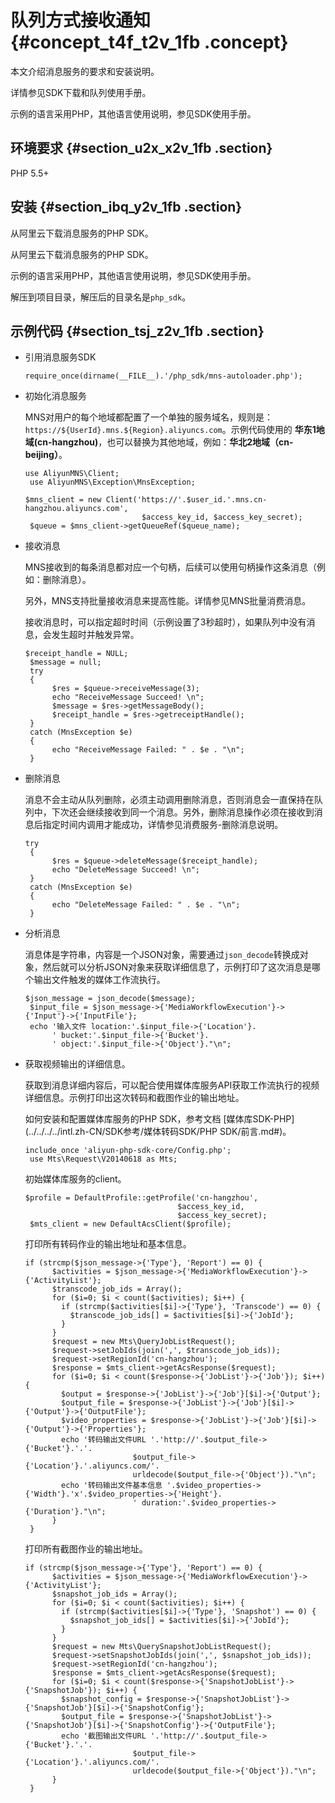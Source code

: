 # 队列方式接收通知 {#concept_t4f_t2v_1fb .concept}

本文介绍消息服务的要求和安装说明。

详情参见SDK下载和队列使用手册。

示例的语言采用PHP，其他语言使用说明，参见SDK使用手册。

## 环境要求 {#section_u2x_x2v_1fb .section}

PHP 5.5+

## 安装 {#section_ibq_y2v_1fb .section}

从阿里云下载消息服务的PHP SDK。

从阿里云下载消息服务的PHP SDK。

示例的语言采用PHP，其他语言使用说明，参见SDK使用手册。

解压到项目目录，解压后的目录名是`php_sdk`。

## 示例代码 {#section_tsj_z2v_1fb .section}

-   引用消息服务SDK

    ```
    require_once(dirname(__FILE__).'/php_sdk/mns-autoloader.php');
    ```

-   初始化消息服务

    MNS对用户的每个地域都配置了一个单独的服务域名，规则是：`https://${UserId}.mns.${Region}.aliyuncs.com`。示例代码使用的 **华东1地域\(cn-hangzhou\)**，也可以替换为其他地域，例如：**华北2地域（cn-beijing）**。

    ```
    use AliyunMNS\Client;
     use AliyunMNS\Exception\MnsException;
    ```

    ```
    $mns_client = new Client('https://'.$user_id.'.mns.cn-hangzhou.aliyuncs.com',
                              $access_key_id, $access_key_secret);
     $queue = $mns_client->getQueueRef($queue_name);
    ```

-   接收消息

    MNS接收到的每条消息都对应一个句柄，后续可以使用句柄操作这条消息（例如：删除消息）。

    另外，MNS支持批量接收消息来提高性能。详情参见MNS批量消费消息。

    接收消息时，可以指定超时时间（示例设置了3秒超时），如果队列中没有消息，会发生超时并触发异常。

    ```
    $receipt_handle = NULL;
     $message = null;
     try
     {
          $res = $queue->receiveMessage(3);
          echo "ReceiveMessage Succeed! \n";
          $message = $res->getMessageBody();
          $receipt_handle = $res->getreceiptHandle();
     }
     catch (MnsException $e)
     {
          echo "ReceiveMessage Failed: " . $e . "\n";
     }
    ```

-   删除消息

    消息不会主动从队列删除，必须主动调用删除消息，否则消息会一直保持在队列中，下次还会继续接收到同一个消息。另外，删除消息操作必须在接收到消息后指定时间内调用才能成功，详情参见消费服务-删除消息说明。

    ```
    try
     {
          $res = $queue->deleteMessage($receipt_handle);
          echo "DeleteMessage Succeed! \n";
     }
     catch (MnsException $e)
     {
          echo "DeleteMessage Failed: " . $e . "\n";
     }
    ```

-   分析消息

    消息体是字符串，内容是一个JSON对象，需要通过`json_decode`转换成对象，然后就可以分析JSON对象来获取详细信息了，示例打印了这次消息是哪个输出文件触发的媒体工作流执行。

    ```
    $json_message = json_decode($message);
     $input_file = $json_message->{'MediaWorkflowExecution'}->{'Input'}->{'InputFile'};
     echo '输入文件 location:'.$input_file->{'Location'}.
          ' bucket:'.$input_file->{'Bucket'}.
          ' object:'.$input_file->{'Object'}."\n";
    ```

-   获取视频输出的详细信息。

    获取到消息详细内容后，可以配合使用媒体库服务API获取工作流执行的视频详细信息。示例打印出这次转码和截图作业的输出地址。

    如何安装和配置媒体库服务的PHP SDK，参考文档 [媒体库SDK-PHP](../../../../intl.zh-CN/SDK参考/媒体转码SDK/PHP SDK/前言.md#)。

    ```
    include_once 'aliyun-php-sdk-core/Config.php';
     use Mts\Request\V20140618 as Mts;
    ```

    初始媒体库服务的client。

    ```
    $profile = DefaultProfile::getProfile('cn-hangzhou',
                                      $access_key_id,
                                      $access_key_secret);
     $mts_client = new DefaultAcsClient($profile);
    ```

    打印所有转码作业的输出地址和基本信息。

    ```
    if (strcmp($json_message->{'Type'}, 'Report') == 0) {
          $activities = $json_message->{'MediaWorkflowExecution'}->{'ActivityList'};
          $transcode_job_ids = Array();
          for ($i=0; $i < count($activities); $i++) {
            if (strcmp($activities[$i]->{'Type'}, 'Transcode') == 0) {
              $transcode_job_ids[] = $activities[$i]->{'JobId'};
            }
          }
          $request = new Mts\QueryJobListRequest();
          $request->setJobIds(join(',', $transcode_job_ids));
          $request->setRegionId('cn-hangzhou');
          $response = $mts_client->getAcsResponse($request);
          for ($i=0; $i < count($response->{'JobList'}->{'Job'}); $i++) {
            $output = $response->{'JobList'}->{'Job'}[$i]->{'Output'};
            $output_file = $response->{'JobList'}->{'Job'}[$i]->{'Output'}->{'OutputFile'};
            $video_properties = $response->{'JobList'}->{'Job'}[$i]->{'Output'}->{'Properties'};
            echo '转码输出文件URL '.'http://'.$output_file->{'Bucket'}.'.'.
                            $output_file->{'Location'}.'.aliyuncs.com/'.
                            urldecode($output_file->{'Object'})."\n";
            echo '转码输出文件基本信息 '.$video_properties->{'Width'}.'x'.$video_properties->{'Height'}.
                            ' duration:'.$video_properties->{'Duration'}."\n";
          }
     }
    ```

    打印所有截图作业的输出地址。

    ```
    if (strcmp($json_message->{'Type'}, 'Report') == 0) {
          $activities = $json_message->{'MediaWorkflowExecution'}->{'ActivityList'};
          $snapshot_job_ids = Array();
          for ($i=0; $i < count($activities); $i++) {
            if (strcmp($activities[$i]->{'Type'}, 'Snapshot') == 0) {
              $snapshot_job_ids[] = $activities[$i]->{'JobId'};
            }
          }
          $request = new Mts\QuerySnapshotJobListRequest();
          $request->setSnapshotJobIds(join(',', $snapshot_job_ids));
          $request->setRegionId('cn-hangzhou');
          $response = $mts_client->getAcsResponse($request);
          for ($i=0; $i < count($response->{'SnapshotJobList'}->{'SnapshotJob'}); $i++) {
            $snapshot_config = $response->{'SnapshotJobList'}->{'SnapshotJob'}[$i]->{'SnapshotConfig'};
            $output_file = $response->{'SnapshotJobList'}->{'SnapshotJob'}[$i]->{'SnapshotConfig'}->{'OutputFile'};
            echo '截图输出文件URL '.'http://'.$output_file->{'Bucket'}.'.'.
                            $output_file->{'Location'}.'.aliyuncs.com/'.
                            urldecode($output_file->{'Object'})."\n";
          }
     }
    ```



